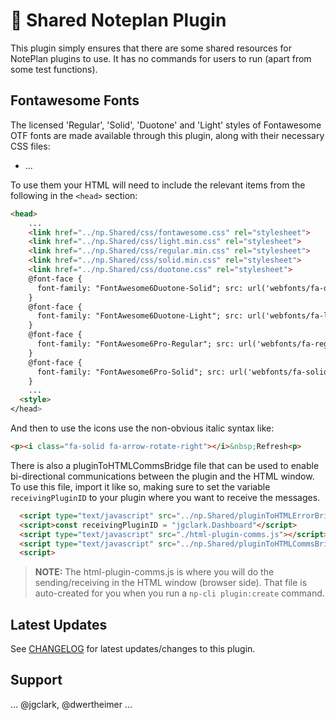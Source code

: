 # 🤝 Shared Noteplan Plugin

This plugin simply ensures that there are some shared resources for NotePlan plugins to use. It has no commands for users to run (apart from some test functions).

## Fontawesome Fonts

The licensed 'Regular', 'Solid', 'Duotone' and 'Light' styles of Fontawesome OTF fonts are made available through this plugin, along with their necessary CSS files:

- ...

To use them your HTML will need to include the relevant items from the following in the `<head>` section:

```html ??? flatten?
<head>
    ...
    <link href="../np.Shared/css/fontawesome.css" rel="stylesheet">
    <link href="../np.Shared/css/light.min.css" rel="stylesheet">
    <link href="../np.Shared/css/regular.min.css" rel="stylesheet">
    <link href="../np.Shared/css/solid.min.css" rel="stylesheet">
    <link href="../np.Shared/css/duotone.css" rel="stylesheet">
    @font-face { 
      font-family: "FontAwesome6Duotone-Solid"; src: url('webfonts/fa-duotone-900.woff2') format('opentype'); 
    }
    @font-face { 
      font-family: "FontAwesome6Duotone-Light"; src: url('webfonts/fa-light-300.woff2') format('opentype'); 
    }
    @font-face { 
      font-family: "FontAwesome6Pro-Regular"; src: url('webfonts/fa-regular-400.woff2') format('opentype'); 
    }
    @font-face { 
      font-family: "FontAwesome6Pro-Solid"; src: url('webfonts/fa-solid-900.woff2') format('opentype'); 
    }
    ...
  <style>
</head>
```

And then to use the icons use the non-obvious italic syntax like:

```html ???
<p><i class="fa-solid fa-arrow-rotate-right"></i>&nbsp;Refresh<p>
```

There is also a pluginToHTMLCommsBridge file that can be used to enable bi-directional communications between the plugin and the HTML window. To use this file, import it like so, making sure to set the variable `receivingPluginID` to your plugin where you want to receive the messages.

```html
  <script type="text/javascript" src="../np.Shared/pluginToHTMLErrorBridge.js"></script>
  <script>const receivingPluginID = "jgclark.Dashboard"</script>
  <script type="text/javascript" src="./html-plugin-comms.js"></script>
  <script type="text/javascript" src="../np.Shared/pluginToHTMLCommsBridge.js"></script>
  <script>
```

>**NOTE:** The html-plugin-comms.js is where you will do the sending/receiving in the HTML window (browser side). That file is auto-created for you when you run a `np-cli plugin:create` command. 

## Latest Updates

See [CHANGELOG](https://github.com/NotePlan/plugins/blob/main/np.Shared/CHANGELOG.md) for latest updates/changes to this plugin.

## Support

... @jgclark, @dwertheimer ...
